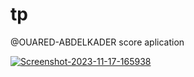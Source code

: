 # tp
@OUARED-ABDELKADER 
 score aplication


 
 <a href="https://imgbb.com/"><img src="https://i.ibb.co/71XPzZR/Screenshot-2023-11-17-165938.png" alt="Screenshot-2023-11-17-165938" border="0"></a>
